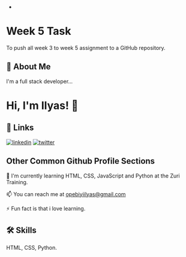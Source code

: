 -
# Week 5 Task

To push all week 3 to week 5 assignment to a GitHub repository.


## 🚀 About Me
I'm a full stack developer...


# Hi, I'm Ilyas! 👋


## 🔗 Links
[![linkedin](https://img.shields.io/badge/linkedin-0A66C2?style=for-the-badge&logo=linkedin&logoColor=white)](https://www.linkedin.com/in/ilyas1105/)
[![twitter](https://img.shields.io/badge/twitter-1DA1F2?style=for-the-badge&logo=twitter&logoColor=white)](https://twitter.com/iopebiyi8/)


## Other Common Github Profile Sections


🧠 I'm currently learning HTML, CSS, JavaScript and Python at the Zuri Training.



📫 You can reach me at opebiyiilyas@gmail.com



⚡️ Fun fact is that i love learning.


## 🛠 Skills
 HTML, CSS, Python.

